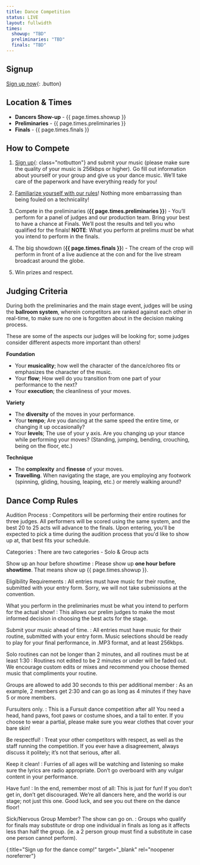 ```yaml
---
title: Dance Competition
status: LIVE
layout: fullwidth
times: 
  showup: "TBD"
  preliminaries: "TBD"
  finals: "TBD"
---
```


<div class="one-full bg-one textcenter">
<div class="page-wrapper">

## Signup

[Sign up now][reglink]{: .button}

</div>
</div>



<div class="one-full bg-two hide">
<div class="page-wrapper">

## Location &amp; Times

- **Dancers Show-up** - {{ page.times.showup }}
- **Preliminaries** - {{ page.times.preliminaries }}
- **Finals** - {{ page.times.finals }}

</div>
</div>




<div class="one-full bg-two">
<div class="page-wrapper">

## How to Compete

1. [Sign up][reglink]{: class="notbutton"} and submit your music (please make sure the quality of your music is 256kbps or higher).
   Go fill out information about yourself or your group and give us your dance music.
   We’ll take care of the paperwork and have everything ready for you!

2. <a href="#dance-comp-rules">Familiarize yourself with our rules</a>! Nothing more embarrassing than being fouled on a technicality!

3. Compete in the preliminaries (**{{ page.times.preliminaries }}**) - You’ll perform for a panel of judges and our production team.
   Bring your best to have a chance at Finals. We’ll post the results and tell you who qualified for the finals!
   **NOTE**: What you perform at prelims *must* be what you intend to perform in the finals.

4. The big showdown (**{{ page.times.finals }}**) - The cream of the crop will perform in front of a live audience at the con and for the live stream broadcast around the globe.

5. Win prizes and respect.


</div>
</div>


<div class="one-full bg-three">
<div class="page-wrapper">

## Judging Criteria

During both the preliminaries and the main stage event, judges will be using the **ballroom system**, wherein competitors are ranked against each other in real-time, to make sure no one is forgotten about in the decision making process.

These are some of the aspects our judges will be looking for; some judges consider different aspects more important than others!
  
**Foundation**
  - Your **musicality**; how well the character of the dance/choreo fits or emphasizes the character of the music.
  - Your **flow**; How well do you transition from one part of your performance to the next?
  - Your **execution**; the cleanliness of your moves.

**Variety**
  - The **diversity** of the moves in your performance.
  - Your **tempo**; Are you dancing at the same speed the entire time, or changing it up occasionally?
  - Your **levels**; The use of your y axis. Are you changing up your stance while performing your moves? (Standing, jumping, bending, crouching, being on the floor, etc.)

**Technique**
  - The **complexity** and **finesse** of your moves.
  - **Travelling**. When navigating the stage, are you employing any footwork (spinning, gliding, housing, leaping, etc.) or merely walking around?


</div>
</div>



<div class="one-full bg-four">
<div class="page-wrapper">

## Dance Comp Rules

<div class="accordion-list">

Audition Process
: Competitors will be performing their entire routines for three judges.
  All performers will be scored using the same system, and the best 20 to 25 acts will advance to the finals.
  Upon entering, you'll be expected to pick a time during the audition process that you'd like to show up at, that best fits your schedule.

Categories
: There are two categories - Solo &amp; Group acts

Show up an hour before showtime
: Please show up **one hour before showtime**. That means show up {{ page.times.showup }}.

Eligibility Requirements
: All entries must have music for their routine, submitted with your entry form.
  Sorry, we will not take submissions at the convention.

What you perform in the preliminaries must be what you intend to perform for the actual show!
: This allows our prelim judges to make the most informed decision in choosing the best acts for the stage.

Submit your music ahead of time.
: All entries must have music for their routine, submitted with your entry form. Music selections should be ready to play for your final performance, in .MP3 format, and at least 256kbps.

Solo routines can not be longer than 2 minutes, and all routines must be at least 1:30
: Routines not edited to be 2 minutes or under will be faded out. We encourage custom edits or mixes and recommend you choose themed music that compliments your routine.

Groups are allowed to add 30 seconds to this per additional member
: As an example, 2 members get 2:30 and can go as long as 4 minutes if they have 5 or more members.

Fursuiters only.
: This is a Fursuit dance competition after all!
  You need a head, hand paws, foot paws or costume shoes, and a tail to enter.
  If you choose to wear a partial, please make sure you wear clothes that cover your bare skin!

Be respectful!
: Treat your other competitors with respect, as well as the staff running the competition. If you ever have a disagreement, always discuss it politely; it’s not that serious, after all.

Keep it clean!
: Furries of all ages will be watching and listening so make sure the lyrics are radio appropriate. 
  Don’t go overboard with any vulgar content in your performance.

Have fun!
: In the end, remember most of all: This is just for fun! If you don’t get in, don’t get discouraged. We’re all dancers here, and the world is our stage; not just this one. Good luck, and see you out there on the dance floor!

Sick/Nervous Group Member? The show can go on.
: Groups who qualify for finals may substitute or drop one individual in finals as long as it affects less than half the group.  (ie. a 2 person group must find a substitute in case one person cannot perform).

</div>


</div>
</div>


[reglink]: https://goo.gl/forms/bB4q0pOiQMujkmf63
{:title="Sign up for the dance comp!" target="_blank" rel="noopener noreferrer"}
